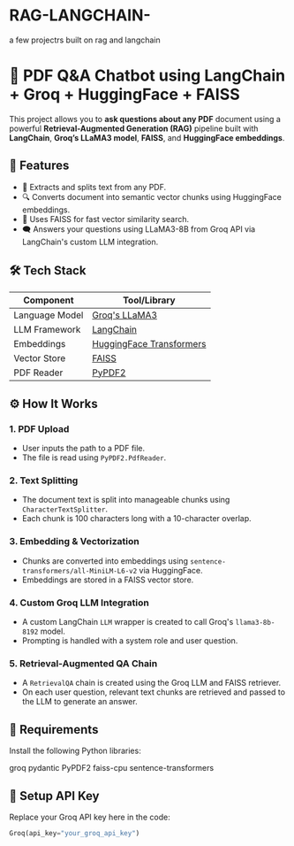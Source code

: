 # RAG-LANGCHAIN-
a few projectrs built on rag and langchain



# 🤖 PDF Q&A Chatbot using LangChain + Groq + HuggingFace + FAISS

This project allows you to **ask questions about any PDF** document using a powerful **Retrieval-Augmented Generation (RAG)** pipeline built with **LangChain**, **Groq’s LLaMA3 model**, **FAISS**, and **HuggingFace embeddings**.



## 🚀 Features

- 📄 Extracts and splits text from any PDF.
- 🔍 Converts document into semantic vector chunks using HuggingFace embeddings.
- 🧠 Uses FAISS for fast vector similarity search.
- 🗨️ Answers your questions using LLaMA3-8B from Groq API via LangChain's custom LLM integration.



## 🛠️ Tech Stack

| Component        | Tool/Library                            |
|------------------|------------------------------------------|
| Language Model   | [Groq's LLaMA3](https://console.groq.com/) |
| LLM Framework    | [LangChain](https://github.com/langchain-ai/langchain) |
| Embeddings       | [HuggingFace Transformers](https://huggingface.co/sentence-transformers/all-MiniLM-L6-v2) |
| Vector Store     | [FAISS](https://github.com/facebookresearch/faiss) |
| PDF Reader       | [PyPDF2](https://pypi.org/project/PyPDF2/) |


## ⚙️ How It Works

### 1. **PDF Upload**
- User inputs the path to a PDF file.
- The file is read using `PyPDF2.PdfReader`.

### 2. **Text Splitting**
- The document text is split into manageable chunks using `CharacterTextSplitter`.
- Each chunk is 100 characters long with a 10-character overlap.

### 3. **Embedding & Vectorization**
- Chunks are converted into embeddings using `sentence-transformers/all-MiniLM-L6-v2` via HuggingFace.
- Embeddings are stored in a FAISS vector store.

### 4. **Custom Groq LLM Integration**
- A custom LangChain `LLM` wrapper is created to call Groq's `llama3-8b-8192` model.
- Prompting is handled with a system role and user question.

### 5. **Retrieval-Augmented QA Chain**
- A `RetrievalQA` chain is created using the Groq LLM and FAISS retriever.
- On each user question, relevant text chunks are retrieved and passed to the LLM to generate an answer.



## 🧰 Requirements

Install the following Python libraries:

groq
pydantic
PyPDF2
faiss-cpu
sentence-transformers

## 🔑 Setup API Key

Replace your Groq API key here in the code:

```python
Groq(api_key="your_groq_api_key")
```

